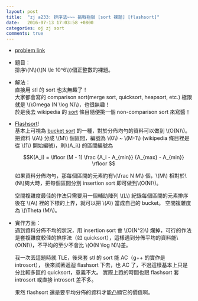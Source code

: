 ```yaml
---
layout: post
title:  "zj a233: 排序法~~~ 挑戰極限 [sort 裸題] [flashsort]"
date:   2016-07-13 17:03:58 +0800
categories: oj zj sort
comments: true
---
```

*   [problem link](http://zerojudge.tw/ShowProblem?problemid=a233)

*   題目：  
    排序\\(N\\)(\\(N \le 10^6\\))個正整數的裸題。

*   解法：  
    直接用 stl 的 sort 也太無趣了！  
    大家都會寫的 comparison sort(merge sort, quicksort, heapsort, etc.) 極限就是 \\(\Omega (N \log N)\\)，也很無趣！  
    於是我去 wikipedia 的 [sort](https://en.wikipedia.org/wiki/Sorting_algorithm) 條目隨便挑一個 non-comparison sort 來寫醬！  

*   [Flashsort](https://en.wikipedia.org/wiki/Flashsort)!  
    基本上可視為 [bucket sort](https://en.wikipedia.org/wiki/Bucket_sort) 的一種，對於分佈均勻的資料可以做到 \\(O(N)\\)。  
    把資料 \\(A\\) 分成 \\(M\\) 個區間，編號為 \\(0\\) ~ \\(M-1\\) (wikipedia 條目裡是從 \\(1\\) 開始編號)，則\\(A_i\\) 的區間編號為

    $$K(A_i) = \lfloor (M - 1) \frac {A_i - A_{min}} {A_{max} - A_{min}} \rfloor $$

    如果資料分佈均勻，那每個區間的元素約有\\(\frac N M\\) 個，\\(M\\) 相對於\\(N\\)夠大時，把每個區間分別 insertion sort 即可做到\\(O(N)\\)。

    空間複雜度最佳的作法只需要用一個輔助陣列 \\(L\\) 紀錄每個區間的元素排序後在 \\(A\\) 裡的下標的上界，就可以把 \\(A\\) 當成自己的 bucket。
    空間複雜度為 \\(\Theta (M)\\)。

*   實作方面：  
    遇到資料分佈不均的狀況，用 insertion sort 會 \\(O(N^2)\\) 爛掉，可行的作法是套複雜度較佳的排序法（如 quicksort），這樣遇到分佈平均的資料能\\(O(N)\\)，不平均的至少不會比 \\(O(N \log N)\\)差。  

    我一次丟這題時就 TLE，後來套 stl 的 sort 能 AC（g++ 的實作是 introsort），
    後來試著遞迴 flashsort 下去，也 AC 了，不過這樣基本上只是分比較多區的 quicksort，意義不大。
    實際上跑的時間也跟 flashsort 套 introsort 或直接 introsort 差不多。  

    果然 flashsort 還是要平均分佈的資料才能凸顯它的價值啊。

<script src="https://gist-it.appspot.com/https://github.com/prprprpony/oj/blob/master/zj/a233/a233.cpp"></script>
